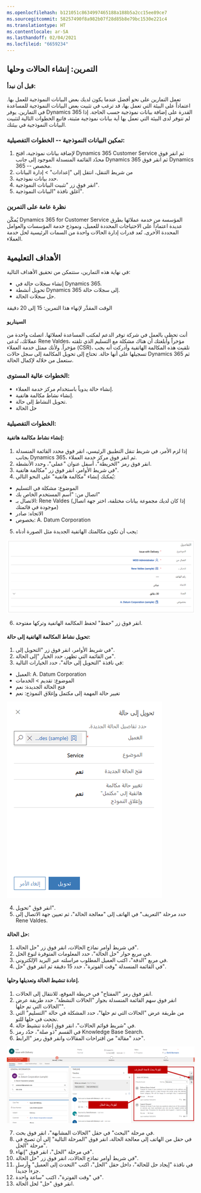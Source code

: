 ```yaml
---
ms.openlocfilehash: b121051c8634997465188a188b5a2cc15ee89ce7
ms.sourcegitcommit: 58257490f8a982b07f28d85b8e79bc1530e221c4
ms.translationtype: HT
ms.contentlocale: ar-SA
ms.lasthandoff: 02/04/2021
ms.locfileid: "6659234"
---
```

## <a name="exercise-create-and-resolve-cases"></a>التمرين: إنشاء الحالات وحلها

### <a name="before-we-begin"></a>قبل أن نبدأ:

تعمل التمارين على نحو أفضل عندما يكون لديك بعض البيانات النموذجية للعمل بها. اعتماداً على البيئة التي تعمل بها، قد ترغب في تثبيت بعض البيانات النموذجية للمساعدة في التمارين. يوفر Dynamics 365 القدرة على إضافة بيانات نموذجية حسب الحاجة. إذا لم تتوفر لدى البيئة التي تعمل بها أية بيانات نموذجية مثبتة، فاتبع الخطوات التالية لتثبيت البيانات النموذجية في بيئتك.

### <a name="enable-sample-data----detailed-steps"></a>تمكين البيانات النموذجية -- الخطوات التفصيلية:

1. لإضافة بيانات نموذجية، افتح Dynamics 365 Customer Service ثم انقر فوق محدّد القائمة المنسدلة الموجود إلى جانب Dynamics 365 ثم انقر فوق Dynamics 365 -- مخصص.
2. من شريط التنقل، انتقل إلى "إعدادات" \> إدارة البيانات
3. حدد بيانات نموذجية. 
4. انقر فوق زر "تثبيت البيانات النموذجية".
5. أغلق نافذة "البيانات النموذجية".

### <a name="exercise-overview"></a>نظرة عامة على التمرين

يُمكّن Dynamics 365 for Customer Service المؤسسة من خدمة عملائها بطرق عديدة اعتماداً على الاحتياجات المحددة للعميل، ونموذج خدمة المؤسسات والعوامل المحددة الأخرى. تُعد قدرات إدارة الحالات واحدة من السمات الرئيسية لحل خدمة العملاء.

## <a name="learning-objectives"></a>الأهداف التعليمية

في نهاية هذه التمارين، ستتمكن من تحقيق الأهداف التالية:

-   إنشاء سجلات حالة في Dynamics 365.
-   تحويل أنشطة Dynamics 365 إلى سجلات حالة.
-   حل سجلات الحالة.

الوقت المقدَّر لإنهاء هذا التمرين: 15 إلى 20 دقيقة

#### <a name="scenario"></a>السيناريو

أنت تحظى بالعمل في شركة توفر الدعم لمكتب المساعدة لعملائها. اتصلت واحدة من عملائك، تُدعى Rene Valdes، مؤخراً وأبلغتك أن هناك مشكلة مع التسليم الذي تلقته مؤخراً. ولأنك ممثل خدمة العملاء (CSR)، تلقيت هذه المكالمة الهاتفية وأدركت أنه يجب تسجيلها على أنها حالة. تحتاج إلى تحويل المكالمة إلى سجل حالات Dynamics 365 ثم ستعمل من خلاله لإكمال الحالة.

### <a name="high-level-steps"></a>الخطوات عالية المستوى:

-   إنشاء حالة يدوياً باستخدام مركز خدمة العملاء.
-   إنشاء نشاط مكالمة هاتفية.
-   تحويل النشاط إلى حالة.
-   حل الحالة

### <a name="detailed-steps"></a>الخطوات التفصيلية:

#### <a name="create-a-phone-call-activity"></a>إنشاء نشاط مكالمة هاتفية:

1. إذا لزم الأمر، في شريط تنقل التطبيق الرئيسي، انقر فوق محدد القائمة المنسدلة بجانب Dynamics 365، ثم انقر فوق مركز خدمة العملاء.
2. انقر فوق رمز "الخريطة"، أسفل عنوان "عملي"، وحدد الأنشطة.
3. في شريط الأوامر، انقر فوق زر "مكالمة هاتفية". 
4. يُمكنك إنشاء "مكالمة هاتفية" على النحو التالي:
- الموضوع: مشكلة في التسليم
- اتصال من: "اسم المستخدم الخاص بك"
- الاتصال بـ: Rene Valdes (إذا كان لديك مجموعة بيانات مختلفة، اختر جهة اتصال موجودة في قائمتك)
- الاتجاه: صادر
- بخصوص: A. Datum Corporation

5. يجب أن تكون مكالمتك الهاتفية الجديدة مثل الصورة أدناه:

![لقطة شاشة لنافذة تفاصيل المكالمة الهاتفية.](../media/cm_lab_1.png)

6. انقر فوق زر "حفظ" لحفظ المكالمة الهاتفية وتركها مفتوحة.

#### <a name="convert-the-phone-call-activity-to-a-case"></a>تحويل نشاط المكالمة الهاتفية إلى حالة:

1. في شريط الأوامر، انقر فوق زر "التحويل إلى".
2. من القائمة التي تظهر، حدد الخيار "إلى الحالة". 
3. في نافذة "التحويل إلى حالة"، حدد الخيارات التالية:
- العميل: A. Datum Corporation
- الموضوع: تقديم \> الخدمات
- فتح الحالة الجديدة: نعم
- تغيير حالة المهمة إلى مكتمل وإغلاق النموذج: نعم

![لقطة شاشة لنافذة "التحويل إلى حالة" مع مكتمل وإغلاق حقل النموذج الذي وضع عليه علامة "نعم".](../media/cm_lab_2.png)

4. انقر فوق "تحويل". 
5. حدد مرحلة "التعريف" في الهاتف إلى "معالجة الحالة"، ثم تعيين جهة الاتصال إلى Rene Valdes.

#### <a name="resolve-the-case"></a>حل الحالة:

1.  في شريط أوامر نماذج الحالات، انقر فوق زر "حل الحالة".
2.  في مربع حوار "حل الحالة"، حدد المعلومات المتوفرة لنوع الحل.
3.  في مربع "الدقة"، اكتب العميل المطلوب مراسلته عبر البريد الإلكتروني.
4.  في القائمة المنسدلة "وقت الفوترة"، حدد 15 دقيقة ثم انقر فوق "حل".

#### <a name="reactivate-modify-and-resolve-the-case"></a>إعادة تنشيط الحالة وتعديلها وحلها.

1.  انقر فوق رمز "المفتاح" في خريطة الموقع، للانتقال إلى الحالات.
2.  انقر فوق سهم القائمة المنسدلة بجوار "الحالات النشطة". حدد طريقة عرض "الحالات التي تم حلها".
3.   من طريقة عرض "الحالات التي تم حلها"، حدد المشكلة في حالة "التسليم" التي نجحت في حلها للتو.
4.  في "شريط قوائم الحالات"، انقر فوق إعادة تنشيط حالة.
5.  في القسم "ذو صلة"، حدّد رمز Knowledge Base Search.
6. حدد "مقالة" من اقتراحات المقالات وانقر فوق رمز "الرابط".

![لقطة شاشة لرمز "، Knowledge Base Search" ورمز "رابط المقالة".](../media/cm_lab_3.png)

7. في مرحلة "البحث" في حقل "الحالات المشابهة"، انقر فوق بحث.
8. في حقل من الهاتف إلى معالجة الحالة، انقر فوق "المرحلة التالية" إلى أن تصبح في مرحلة "الحل".
9. في مرحلة "الحل"، انقر فوق "إنهاء".
10. في شريط أوامر نماذج الحالات، انقر فوق زر "حل الحالة".
11. في نافذة "إيجاد حل للحالة"، داخل حقل "الحل"، اكتب "التحدث إلى العميل" وأرسل جزءاً جديداً.
12. في "وقت الفوترة"، اكتب "ساعة واحدة".
13. انقر فوق "حل" لحل الحالة.

